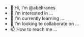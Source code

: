 - 👋 Hi, I’m @abeltranes
- 👀 I’m interested in ...
- 🌱 I’m currently learning ...
- 💞️ I’m looking to collaborate on ...
- 📫 How to reach me ...

<!---
abeltranes/abeltranes is a ✨ special ✨ repository because its `README.md` (this file) appears on your GitHub profile.
You can click the Preview link to take a look at your changes.
--->
